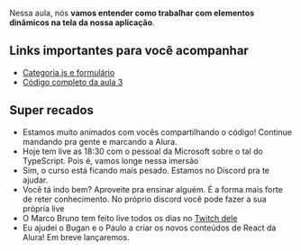 Nessa aula, nós **vamos entender como trabalhar com elementos dinâmicos na tela da nossa aplicação**.

## Links importantes para você acompanhar

*   [Categoria.js e formulário](https://gist.github.com/omariosouto/e04dd020257ff18fdff307ae2b26e00f)
*   [Código completo da aula 3](https://github.com/omariosouto/lucasflix/tree/live/src)

## Super recados

*   Estamos muito animados com vocês compartilhando o código! Continue mandando pra gente e marcando a Alura.
*   Hoje tem live as 18:30 com o pessoal da Microsoft sobre o tal do TypeScript. Pois é, vamos longe nessa imersão
*   Sim, o curso está ficando mais pesado. Estamos no Discord pra te ajudar.
*   Você tá indo bem? Aproveite pra ensinar alguém. É a forma mais forte de reter conhecimento. No próprio discord você pode fazer a sua própria live
*   O Marco Bruno tem feito live todos os dias no [Twitch dele](https://www.twitch.tv/marcobrunodev)
*   Eu ajudei o Bugan e o Paulo a criar os novos conteúdos de React da Alura! Em breve lançaremos.
